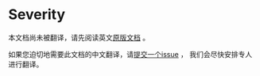 # Severity

本文档尚未被翻译，请先阅读英文[原版文档](../../../extensions/severity.md) 。

如果您迫切地需要此文档的中文翻译，请[提交一个issue](https://github.com/cloudevents/spec/issues) ，
我们会尽快安排专人进行翻译。